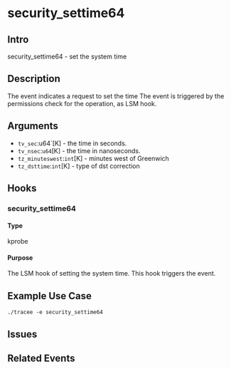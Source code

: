 # security_settime64

## Intro
security_settime64 - set the system time

## Description
The event indicates a request to set the time
The event is triggered by the permissions check for the operation, as LSM hook.

## Arguments
* `tv_sec`:u64`[K] - the time in seconds.
* `tv_nsec`:`u64`[K] - the time in nanoseconds.
* `tz_minuteswest`:`int`[K] - minutes west of Greenwich
* `tz_dsttime`:`int`[K] - type of dst correction

## Hooks
### security_settime64
#### Type
kprobe
#### Purpose
The LSM hook of setting the system time. This hook triggers the event. 

## Example Use Case

```console
./tracee -e security_settime64
```

## Issues

## Related Events
